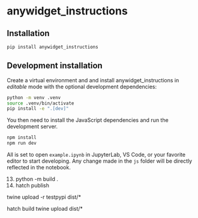 # anywidget_instructions

## Installation

```sh
pip install anywidget_instructions
```

## Development installation

Create a virtual environment and and install anywidget_instructions in *editable* mode with the
optional development dependencies:

```sh
python -m venv .venv
source .venv/bin/activate
pip install -e ".[dev]"
```

You then need to install the JavaScript dependencies and run the development server.

```sh
npm install
npm run dev
```

All is set to open `example.ipynb` in JupyterLab, VS Code, or your favorite editor
to start developing. Any change made in the `js` folder will be directly reflected
in the notebook.



13. python -m build .
14. hatch publish



twine upload -r testpypi dist/*


hatch build
twine upload dist/*


